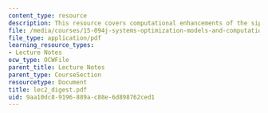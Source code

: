 ```yaml
---
content_type: resource
description: This resource covers computational enhancements of the siplex methods.
file: /media/courses/15-094j-systems-optimization-models-and-computation-sma-5223-spring-2004/9aa10dc89196889ac88e6d898762ced1_lec2_digest.pdf
file_type: application/pdf
learning_resource_types:
- Lecture Notes
ocw_type: OCWFile
parent_title: Lecture Notes
parent_type: CourseSection
resourcetype: Document
title: lec2_digest.pdf
uid: 9aa10dc8-9196-889a-c88e-6d898762ced1
---
```

